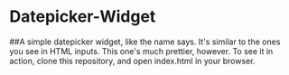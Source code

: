 # Datepicker-Widget

##A simple datepicker widget, like the name says.
It's similar to the ones you see in HTML inputs. This one's much prettier, however.
To see it in action, clone this repository, and open index.html in your browser. 
